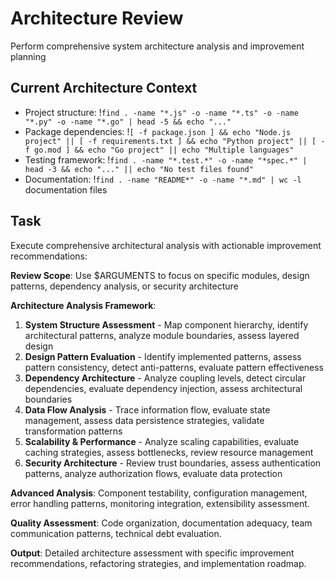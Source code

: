 # Architecture Review

Perform comprehensive system architecture analysis and improvement planning

## Current Architecture Context

- Project structure: !`find . -name "*.js" -o -name "*.ts" -o -name "*.py" -o -name "*.go" | head -5 && echo "..."`
- Package dependencies: !`[ -f package.json ] && echo "Node.js project" || [ -f requirements.txt ] && echo "Python project" || [ -f go.mod ] && echo "Go project" || echo "Multiple languages"`
- Testing framework: !`find . -name "*.test.*" -o -name "*spec.*" | head -3 && echo "..." || echo "No test files found"`
- Documentation: !`find . -name "README*" -o -name "*.md" | wc -l` documentation files

## Task

Execute comprehensive architectural analysis with actionable improvement recommendations:

**Review Scope**: Use $ARGUMENTS to focus on specific modules, design patterns, dependency analysis, or security architecture

**Architecture Analysis Framework**:
1. **System Structure Assessment** - Map component hierarchy, identify architectural patterns, analyze module boundaries, assess layered design
2. **Design Pattern Evaluation** - Identify implemented patterns, assess pattern consistency, detect anti-patterns, evaluate pattern effectiveness
3. **Dependency Architecture** - Analyze coupling levels, detect circular dependencies, evaluate dependency injection, assess architectural boundaries
4. **Data Flow Analysis** - Trace information flow, evaluate state management, assess data persistence strategies, validate transformation patterns
5. **Scalability & Performance** - Analyze scaling capabilities, evaluate caching strategies, assess bottlenecks, review resource management
6. **Security Architecture** - Review trust boundaries, assess authentication patterns, analyze authorization flows, evaluate data protection

**Advanced Analysis**: Component testability, configuration management, error handling patterns, monitoring integration, extensibility assessment.

**Quality Assessment**: Code organization, documentation adequacy, team communication patterns, technical debt evaluation.

**Output**: Detailed architecture assessment with specific improvement recommendations, refactoring strategies, and implementation roadmap.